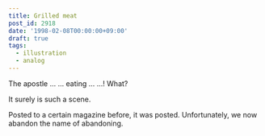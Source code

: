 ```yaml
---
title: Grilled meat
post_id: 2918
date: '1998-02-08T00:00:00+09:00'
draft: true
tags:
  - illustration
  - analog
---
```


The apostle ... ... eating ... ...! What?

It surely is such a scene.

Posted to a certain magazine before, it was posted. Unfortunately, we now abandon the name of abandoning.
